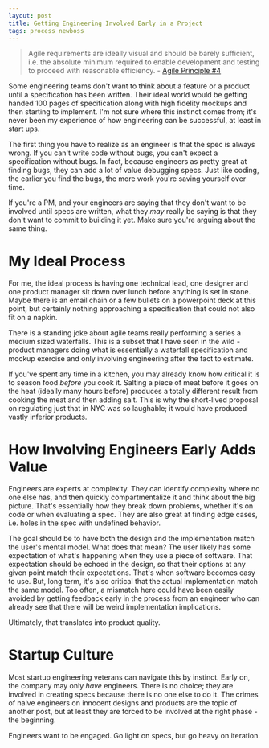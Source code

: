```yaml
---
layout: post
title: Getting Engineering Involved Early in a Project
tags: process newboss
---
```


> Agile requirements are ideally visual and should be barely sufficient, i.e. the absolute
minimum required to enable development and testing to proceed with reasonable efficiency.
                    - [Agile Principle #4](http://www.allaboutagile.com/agile-principle-4-agile-requirements-are-barely-sufficient/#sthash.wIvPTKXl.dpuf)

Some engineering teams don't want to think about a feature or a product until a specification has
been written. Their ideal world would be getting handed 100 pages of specification along with high
fidelity mockups and then starting to implement. I'm not sure where this instinct comes from; it's
never been my experience of how engineering can be successful, at least in start ups.

The first thing you have to realize as an engineer is that the spec is always wrong. If you can't
write code without bugs, you can't expect a specification without bugs. In fact, because engineers
as pretty great at finding bugs, they can add a lot of value debugging specs. Just like coding,
the earlier you find the bugs, the more work you're saving yourself over time.

If you're a PM, and your engineers are saying that they don't want to be involved until specs are
written, what they *may* really be saying is that they don't want to commit to building it yet.
Make sure you're arguing about the same thing.


# My Ideal Process

For me, the ideal process is having one technical lead, one designer and one product manager sit
down over lunch before anything is set in stone. Maybe there is an email chain or a few bullets on
a powerpoint deck at this point, but certainly nothing approaching a specification that could not
also fit on a napkin.

There is a standing joke about agile teams really performing a series a medium sized waterfalls.
This is a subset that I have seen in the wild - product managers doing what is essentially a
waterfall specification and mockup exercise and only involving engineering after the fact to
estimate.

If you've spent any time in a kitchen, you may already know how critical it is to season food
*before* you cook it. Salting a piece of meat before it goes on the heat (ideally many hours before)
produces a totally different result from cooking the meat and then adding salt. This is why the
short-lived proposal on regulating just that in NYC was so laughable; it would have produced vastly
inferior products.


# How Involving Engineers Early Adds Value

Engineers are experts at complexity. They can identify complexity where no one else has, and then
quickly compartmentalize it and think about the big picture. That's essentially how they break
down problems, whether it's on code or when evaluating a spec. They are also great at finding edge
cases, i.e. holes in the spec with undefined behavior.

The goal should be to have both the design and the implementation match the user's mental model.
What does that mean? The user likely has some expectation of what's happening when they use a piece
of software. That expectation should be echoed in the design, so that their options at any given
point match their expectations. That's when software becomes easy to use. But, long term, it's also
critical that the actual implementation match the same model. Too often, a mismatch here could have
been easily avoided by getting feedback early in the process from an engineer who can already see
that there will be weird implementation implications.

Ultimately, that translates into product quality.


# Startup Culture

Most startup engineering veterans can navigate this by instinct. Early on, the company may only
*have* engineers. There is no choice; they are involved in creating specs because there is no one
else to do it. The crimes of naive engineers on innocent designs and products are the topic of
another post, but at least they are forced to be involved at the right phase - the beginning.

Engineers want to be engaged. Go light on specs, but go heavy on iteration.
